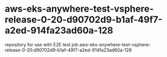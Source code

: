 # aws-eks-anywhere-test-vsphere-release-0-20-d90702d9-b1af-49f7-a2ed-914fa23ad60a-128
repository for use with E2E test job aws-eks-anywhere-test-vsphere-release-0-20:d90702d9-b1af-49f7-a2ed-914fa23ad60a-128
